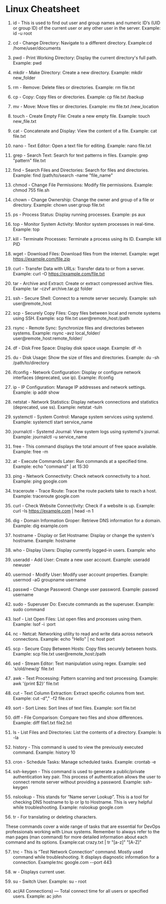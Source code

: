 # Linux Cheatsheet 

1. id - This is used to find out user and group names and numeric ID’s (UID or group ID) of the current user or any other user in the server.
Example: id -u root

2. cd - Change Directory: Navigate to a different directory.
Example:cd /home/user/documents

3. pwd - Print Working Directory: Display the current directory's full path. Example: pwd

4. mkdir - Make Directory: Create a new directory.
Example: mkdir new_folder

5. rm - Remove: Delete files or directories.
Example: rm file.txt

6. cp - Copy: Copy files or directories.
Example: cp file.txt /backup

7. mv - Move: Move files or directories.
Example: mv file.txt /new_location

8. touch - Create Empty File: Create a new empty file.
Example: touch new_file.txt

9. cat - Concatenate and Display: View the content of a file.
Example: cat file.txt

10. nano - Text Editor: Open a text file for editing.
Example: nano file.txt

11. grep - Search Text: Search for text patterns in files.
Example: grep "pattern" file.txt

12. find - Search Files and Directories: Search for files and directories. Example: find /path/to/search -name "file_name"

13. chmod - Change File Permissions: Modify file permissions.
Example: chmod 755 file.sh

14. chown - Change Ownership: Change the owner and group of a file or directory.
Example: chown user:group file.txt

15. ps - Process Status: Display running processes.
Example: ps aux

16. top - Monitor System Activity: Monitor system processes in real-time. Example: top

17. kill - Terminate Processes: Terminate a process using its ID.
Example: kill PID

18. wget - Download Files: Download files from the internet.
Example: wget https://example.com/file.zip

19. curl - Transfer Data with URLs: Transfer data to or from a server. Example: curl -O https://example.com/file.txt

20. tar - Archive and Extract: Create or extract compressed archive files. Example: tar -czvf archive.tar.gz folder

21. ssh - Secure Shell: Connect to a remote server securely.
Example: ssh user@remote_host

22. scp - Securely Copy Files: Copy files between local and remote systems using SSH.
Example: scp file.txt user@remote_host:/path

23. rsync - Remote Sync: Synchronize files and directories between systems.
Example: rsync -avz local_folder/ user@remote_host:remote_folder/

24. df - Disk Free Space: Display disk space usage.
Example: df -h

25. du - Disk Usage: Show the size of files and directories.
Example: du -sh /path/to/directory

26. ifconfig - Network Configuration: Display or configure network interfaces (deprecated, use ip).
Example: ifconfig

27. ip - IP Configuration: Manage IP addresses and network settings. Example: ip addr show

28. netstat - Network Statistics: Display network connections and statistics (deprecated, use ss).
Example: netstat -tuln

29. systemctl - System Control: Manage system services using systemd. Example: systemctl start service_name

30. journalctl - Systemd Journal: View system logs using systemd's journal.
Example: journalctl -u service_name

31. free - This command displays the total amount of free space available.
Example: free -m

32. at - Execute Commands Later: Run commands at a specified time. Example: echo "command" | at 15:30

33. ping - Network Connectivity: Check network connectivity to a host. Example: ping google.com

34. traceroute - Trace Route: Trace the route packets take to reach a host. Example: traceroute google.com

35. curl - Check Website Connectivity: Check if a website is up.
Example: curl -Is https://example.com | head -n 1

36. dig - Domain Information Groper: Retrieve DNS information for a domain.
Example: dig example.com

37. hostname - Display or Set Hostname: Display or change the system's hostname.
Example: hostname

38. who - Display Users: Display currently logged-in users.
Example: who

39. useradd - Add User: Create a new user account.
Example: useradd newuser

40. usermod - Modify User: Modify user account properties.
Example: usermod -aG groupname username

41. passwd - Change Password: Change user password.
Example: passwd username

42. sudo - Superuser Do: Execute commands as the superuser.
Example: sudo command

43. lsof - List Open Files: List open files and processes using them. Example: lsof -i :port

44. nc - Netcat: Networking utility to read and write data across network connections.
Example: echo "Hello" | nc host port

45. scp - Secure Copy Between Hosts: Copy files securely between hosts. Example: scp file.txt user@remote_host:/path

46. sed - Stream Editor: Text manipulation using regex.
Example: sed 's/old/new/g' file.txt

47. awk - Text Processing: Pattern scanning and text processing.
Example: awk '{print $2}' file.txt

48. cut - Text Column Extraction: Extract specific columns from text. Example: cut -d"," -f2 file.csv

49. sort - Sort Lines: Sort lines of text files.
Example: sort file.txt

50. diff - File Comparison: Compare two files and show differences. Example: diff file1.txt file2.txt

51. ls - List Files and Directories: List the contents of a directory.
Example: ls -la

52. history - This command is used to view the previously executed command.
Example: history 10

53. cron - Schedule Tasks: Manage scheduled tasks.
Example: crontab -e

54. ssh-keygen - This command is used to generate a public/private authentication key pair. This process of authentication allows the user to connect remote server without providing a password.
Example: ssh-keygen

55. nslookup - This stands for “Name server Lookup”. This is a tool for checking DNS hostname to Ip or Ip to Hostname. This is very helpful while troubleshooting.
Example: nslookup google.com

56. tr - For translating or deleting characters.

These commands cover a wide range of tasks that are essential for DevOps professionals working with Linux systems. Remember to always refer to the man pages (man command) for more detailed information about each command and its options.
Example:cat crazy.txt | tr "[a-z]" "[A-Z]"

57. tnc - This is “Test Network Connection” command. Mostly used command while troubleshooting. It displays diagnostic information for a connection.
Example:tnc google.com --port 443

58. w - Displays current user.

59. su - Switch User.
Example: su - root

60. ac(All Connections) — Total connect time for all users or specified users.
Example: ac john
